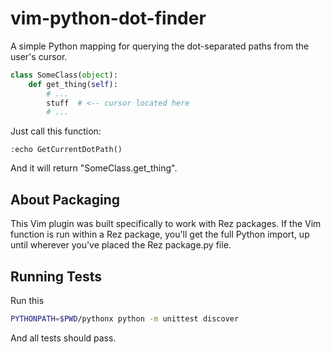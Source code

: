 # vim-python-dot-finder
A simple Python mapping for querying the dot-separated paths from the user's cursor.

```python
class SomeClass(object):
    def get_thing(self):
        # ...
        stuff  # <-- cursor located here
        # ...
```

Just call this function:

```vim
:echo GetCurrentDotPath()
```

And it will return "SomeClass.get_thing".


## About Packaging
This Vim plugin was built specifically to work with Rez packages. If the
Vim function is run within a Rez package, you'll get the full Python
import, up until wherever you've placed the Rez package.py file.


## Running Tests
Run this

```sh
PYTHONPATH=$PWD/pythonx python -m unittest discover
```

And all tests should pass.
